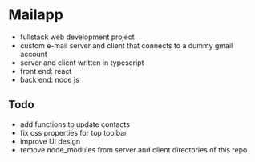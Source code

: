 # Mailapp
- fullstack web development project
- custom e-mail server and client that connects to a dummy gmail account
- server and client written in typescript
- front end: react
- back end: node js

## Todo
- add functions to update contacts
- fix css properties for top toolbar
- improve UI design
- remove node_modules from server and client directories of this repo
